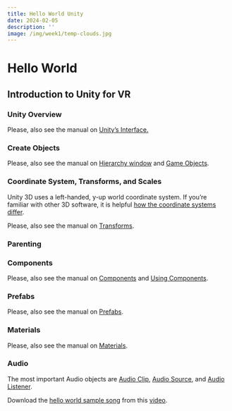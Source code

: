 ```yaml
---
title: Hello World Unity
date: 2024-02-05
description: ''
image: /img/week1/temp-clouds.jpg
---
```


<script>import VideoEmbed from '$lib/VideoEmbed.svelte'</script>

# Hello World

## Introduction to Unity for VR

### Unity Overview

<VideoEmbed youtube="Vw-3oazNZuE"></VideoEmbed>

Please, also see the manual on [Unity’s Interface.](https://docs.unity3d.com/Manual/UsingTheEditor.html)

### Create Objects

<VideoEmbed youtube="EUbq1HdrF_g"></VideoEmbed>

Please, also see the manual on [Hierarchy window](https://docs.unity3d.com/Documentation/Manual/Hierarchy.html) and [Game Objects](https://docs.unity3d.com/Manual/GameObjects.html).

### Coordinate System, Transforms, and Scales

Unity 3D uses a left-handed, y-up world coordinate system. If you’re familiar with other 3D software, it is helpful [how the coordinate systems differ](https://www.techarthub.com/a-guide-to-unitys-coordinate-system-with-practical-examples/).

<VideoEmbed youtube="xtt-vY4BM5M"></VideoEmbed>

Please, also see the manual on [Transforms](https://docs.unity3d.com/Manual/class-Transform.html).

### Parenting

<VideoEmbed youtube="SPYuFQtX4ak"></VideoEmbed>

### Components

<VideoEmbed youtube="wcMx5d7_yoU"></VideoEmbed>

Please, also see the manual on [Components](https://docs.unity3d.com/Documentation/Manual/Components.html) and [Using Components](https://docs.unity3d.com/Documentation/Manual/UsingComponents.html).

### Prefabs

<VideoEmbed youtube="tfPQfQv1ops"></VideoEmbed>

Please, also see the manual on [Prefabs](https://docs.unity3d.com/Documentation/Manual/Prefabs.html).

### Materials

<VideoEmbed youtube="JDOTHoKXvRA"></VideoEmbed>

Please, also see the manual on [Materials](https://docs.unity3d.com/Documentation/Manual/Materials.html).

### Audio

The most important Audio objects are [Audio Clip](https://docs.unity3d.com/Documentation/Manual/class-AudioClip.html), [Audio Source](https://docs.unity3d.com/Documentation/Manual/class-AudioSource.html), and [Audio Listener](https://docs.unity3d.com/Documentation/Manual/class-AudioListener.html).

<VideoEmbed youtube="eeD4wLbq9Rg"></VideoEmbed>

Download the [hello world sample song](https://dl.dropboxusercontent.com/s/tkxk0mklsky8hyk/hello%20world.wav?dl=0) from this [video](https://www.youtube.com/watch?v=Yw6u6YkTgQ4).
